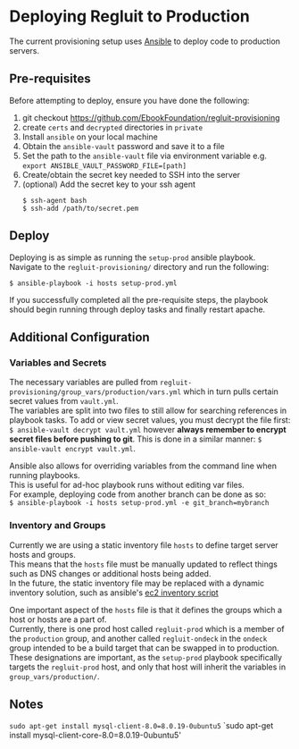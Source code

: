 # Deploying Regluit to Production

The current provisioning setup uses [Ansible](https://www.ansible.com/resources/get-started) to deploy code to production servers.

## Pre-requisites 
Before attempting to deploy, ensure you have done the following:
1. git checkout https://github.com/EbookFoundation/regluit-provisioning
1. create `certs` and `decrypted` directories in `private`
1. Install `ansible` on your local machine
1. Obtain the `ansible-vault` password and save it to a file
1. Set the path to the `ansible-vault` file via environment variable e.g. `export ANSIBLE_VAULT_PASSWORD_FILE=[path]`
1. Create/obtain the secret key needed to SSH into the server
1. (optional) Add the secret key to your ssh agent 
    ```
    $ ssh-agent bash
    $ ssh-add /path/to/secret.pem
    ``` 


## Deploy
Deploying is as simple as running the `setup-prod` ansible playbook.  
Navigate to the `regluit-provisioning/` directory and run the following:  
```
$ ansible-playbook -i hosts setup-prod.yml
```   
If you successfully completed all the pre-requisite steps, the playbook should begin running through deploy tasks and finally restart apache.


## Additional Configuration

### Variables and Secrets
The necessary variables are pulled from `regluit-provisioning/group_vars/production/vars.yml` which in turn pulls certain secret values from `vault.yml`.  
The variables are split into two files to still allow for searching references in playbook tasks.
To add or view secret values, you must decrypt the file first: `$ ansible-vault decrypt vault.yml` however **always remember to encrypt secret files before pushing to git**.   This is done in a similar manner: `$ ansible-vault encrypt vault.yml`.   

Ansible also allows for overriding variables from the command line when running playbooks.  
This is useful for ad-hoc playbook runs without editing var files.   
For example, deploying code from another branch can be done as so:  
`$ ansible-playbook -i hosts setup-prod.yml -e git_branch=mybranch`  

### Inventory and Groups
Currently we are using a static inventory file `hosts` to define target server hosts and groups.  
This means that the `hosts` file must be manually updated to reflect things such as DNS changes or additional hosts being added.  
In the future, the static inventory file may be replaced with a dynamic inventory solution, such as ansible's [ec2 inventory script](http://docs.ansible.com/ansible/latest/user_guide/intro_dynamic_inventory.html#example-aws-ec2-external-inventory-script)  

One important aspect of the `hosts` file is that it defines the groups which a host or hosts are a part of.   
Currently, there is  one prod host called `regluit-prod` which is a member of the `production` group, and another called `regluit-ondeck` in the `ondeck` group intended to be a build target that can be swapped in to production.
These designations are important, as the `setup-prod` playbook specifically targets the `regluit-prod` host, and only that host will inherit the variables in `group_vars/production/`.   

## Notes

`sudo apt-get install mysql-client-8.0=8.0.19-0ubuntu5`
`sudo apt-get install mysql-client-core-8.0=8.0.19-0ubuntu5'
